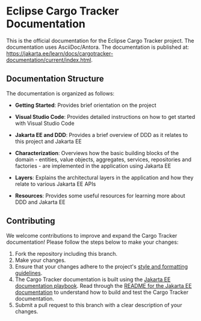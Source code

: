 # Eclipse Cargo Tracker Documentation

This is the official documentation for the Eclipse Cargo Tracker project. The documentation uses AsciiDoc/Antora. The documentation is published at: https://jakarta.ee/learn/docs/cargotracker-documentation/current/index.html.

## Documentation Structure

The documentation is organized as follows:

- **Getting Started**: Provides brief orientation on the project

- **Visual Studio Code**: Provides detailed instructions on how to get started
  with Visual Studio Code

- **Jakarta EE and DDD**: Provides a brief overview of DDD as it relates to
  this project and Jakarta EE

- **Characterization**: Overviews how the basic building blocks of the domain - entities, value objects, aggregates, services, repositories and factories - are implemented in the application using Jakarta EE

- **Layers**: Explains the architectural layers in the application and how they
  relate to various Jakarta EE APIs

- **Resources**: Provides some useful resources for learning more about DDD
  and Jakarta EE

## Contributing

We welcome contributions to improve and expand the Cargo Tracker documentation!
Please follow the steps below to make your changes:

1. Fork the repository including this branch.
2. Make your changes.
3. Ensure that your changes adhere to the project's [style and formatting
   guidelines](STYLE_GUIDE.adoc).
4. The Cargo Tracker documentation is built using the
   [Jakarta EE documentation playbook](https://github.com/jakartaee/jakartaee-documentation/blob/main/antora-playbook.yml). Read through the
   [README for the Jakarta EE documentation](https://github.com/jakartaee/jakartaee-documentation/blob/main/README.md) to understand how to build and test the Cargo Tracker documentation.
5. Submit a pull request to this branch with a clear description of your changes.
